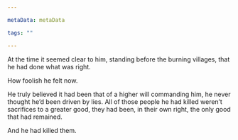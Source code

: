 ```yaml
---

metaData: metaData

tags: ""

---
```


At the time it seemed clear to him, standing before the burning villages, that he had done what was right. 

How foolish he felt now. 

He truly believed it had been that of a higher will commanding him, he never thought he’d been driven by lies. All of those people he had killed weren’t sacrifices to a greater good, they had been, in their own right, the only good that had remained. 

And he had killed them.